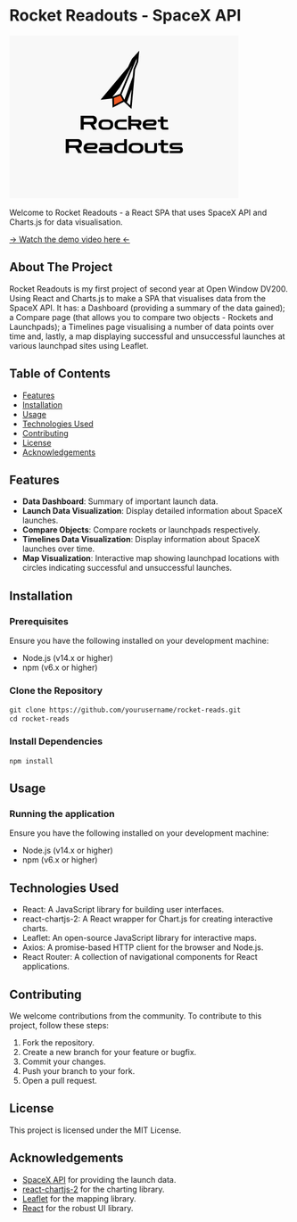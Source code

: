 # Rocket Readouts - SpaceX API
![Rocket Readouts Logo](/mockups/CoverImg.jpg)

Welcome to Rocket Readouts - a React SPA that uses SpaceX API and Charts.js for data visualisation.

[→ Watch the demo video here ←](https://drive.google.com/drive/folders/1pgwiqK6Xl5UIjlQxDsytpfogpVvypRoE?usp=drive_link)



## About The Project

Rocket Readouts is my first project of second year at Open Window DV200. Using React and Charts.js to make a SPA that visualises data from the SpaceX API. It has: a Dashboard (providing a summary of the data gained); a Compare page (that allows you to compare two objects - Rockets and Launchpads); a Timelines page visualising a number of data points over time and, lastly, a map displaying successful and unsuccessful launches at various launchpad sites using Leaflet.
 
## Table of Contents

- [Features](#features)
- [Installation](#installation)
- [Usage](#usage)
- [Technologies Used](#technologies-used)
- [Contributing](#contributing)
- [License](#license)
- [Acknowledgements](#acknowledgements)

## Features

- **Data Dashboard**: Summary of important launch data.
- **Launch Data Visualization**: Display detailed information about SpaceX launches.
- **Compare Objects**: Compare rockets or launchpads respectively.
- **Timelines Data Visualization**: Display information about SpaceX launches over time.
- **Map Visualization**: Interactive map showing launchpad locations with circles indicating successful and unsuccessful launches.


## Installation

### Prerequisites

Ensure you have the following installed on your development machine:

- Node.js (v14.x or higher)
- npm (v6.x or higher)

### Clone the Repository

```
git clone https://github.com/yourusername/rocket-reads.git
cd rocket-reads
```

### Install Dependencies
```
npm install
```

## Usage

### Running the application

Ensure you have the following installed on your development machine:

- Node.js (v14.x or higher)
- npm (v6.x or higher)

## Technologies Used
- React: A JavaScript library for building user interfaces.
- react-chartjs-2: A React wrapper for Chart.js for creating interactive charts.
- Leaflet: An open-source JavaScript library for interactive maps.
- Axios: A promise-based HTTP client for the browser and Node.js.
- React Router: A collection of navigational components for React applications.

## Contributing
We welcome contributions from the community. To contribute to this project, follow these steps:

1. Fork the repository.
2. Create a new branch for your feature or bugfix.
3. Commit your changes.
4. Push your branch to your fork.
5. Open a pull request.

## License 
This project is licensed under the MIT License.

## Acknowledgements

- [SpaceX API](https://github.com/r-spacex/SpaceX-API) for providing the launch data.
- [react-chartjs-2](https://github.com/reactchartjs/react-chartjs-2) for the charting library.
- [Leaflet](https://leafletjs.com/) for the mapping library.
- [React](https://reactjs.org/) for the robust UI library.


